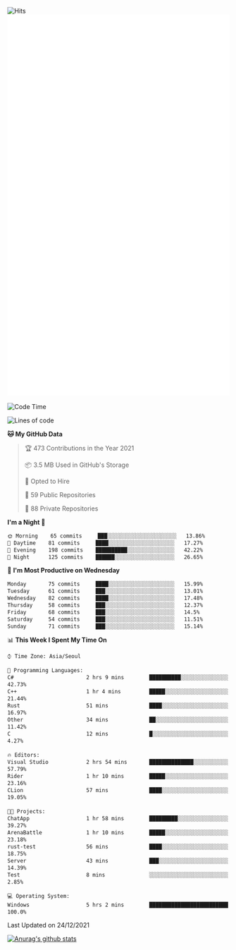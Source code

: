 ![Hits](https://hits.seeyoufarm.com/api/count/incr/badge.svg?url=https%3A%2F%2Fgithub.com%2Fkokose1234&count_bg=%2379C83D&title_bg=%23555555&icon=apple.svg&icon_color=%23E7E7E7&title=hits&edge_flat=false)
<br/>
![Metrics](https://github.com/kokose1234/kokose1234/blob/main/github-metrics.svg)

<!--START_SECTION:waka-->
![Code Time](http://img.shields.io/badge/Code%20Time-349%20hrs%2024%20mins-blue)

![Lines of code](https://img.shields.io/badge/From%20Hello%20World%20I%27ve%20Written-8%20Million%20lines%20of%20code-blue)

**🐱 My GitHub Data** 

> 🏆 473 Contributions in the Year 2021
 > 
> 📦 3.5 MB Used in GitHub's Storage 
 > 
> 💼 Opted to Hire
 > 
> 📜 59 Public Repositories 
 > 
> 🔑 88 Private Repositories  
 > 
**I'm a Night 🦉** 

```text
🌞 Morning    65 commits     ███░░░░░░░░░░░░░░░░░░░░░░   13.86% 
🌆 Daytime    81 commits     ████░░░░░░░░░░░░░░░░░░░░░   17.27% 
🌃 Evening    198 commits    ██████████░░░░░░░░░░░░░░░   42.22% 
🌙 Night      125 commits    ██████░░░░░░░░░░░░░░░░░░░   26.65%

```
📅 **I'm Most Productive on Wednesday** 

```text
Monday       75 commits     ████░░░░░░░░░░░░░░░░░░░░░   15.99% 
Tuesday      61 commits     ███░░░░░░░░░░░░░░░░░░░░░░   13.01% 
Wednesday    82 commits     ████░░░░░░░░░░░░░░░░░░░░░   17.48% 
Thursday     58 commits     ███░░░░░░░░░░░░░░░░░░░░░░   12.37% 
Friday       68 commits     ███░░░░░░░░░░░░░░░░░░░░░░   14.5% 
Saturday     54 commits     ███░░░░░░░░░░░░░░░░░░░░░░   11.51% 
Sunday       71 commits     ███░░░░░░░░░░░░░░░░░░░░░░   15.14%

```


📊 **This Week I Spent My Time On** 

```text
⌚︎ Time Zone: Asia/Seoul

💬 Programming Languages: 
C#                       2 hrs 9 mins        ██████████░░░░░░░░░░░░░░░   42.73% 
C++                      1 hr 4 mins         █████░░░░░░░░░░░░░░░░░░░░   21.44% 
Rust                     51 mins             ████░░░░░░░░░░░░░░░░░░░░░   16.97% 
Other                    34 mins             ██░░░░░░░░░░░░░░░░░░░░░░░   11.42% 
C                        12 mins             █░░░░░░░░░░░░░░░░░░░░░░░░   4.27%

🔥 Editors: 
Visual Studio            2 hrs 54 mins       ██████████████░░░░░░░░░░░   57.79% 
Rider                    1 hr 10 mins        █████░░░░░░░░░░░░░░░░░░░░   23.16% 
CLion                    57 mins             ████░░░░░░░░░░░░░░░░░░░░░   19.05%

🐱‍💻 Projects: 
ChatApp                  1 hr 58 mins        █████████░░░░░░░░░░░░░░░░   39.27% 
ArenaBattle              1 hr 10 mins        █████░░░░░░░░░░░░░░░░░░░░   23.18% 
rust-test                56 mins             ████░░░░░░░░░░░░░░░░░░░░░   18.75% 
Server                   43 mins             ███░░░░░░░░░░░░░░░░░░░░░░   14.39% 
Test                     8 mins              ░░░░░░░░░░░░░░░░░░░░░░░░░   2.85%

💻 Operating System: 
Windows                  5 hrs 2 mins        █████████████████████████   100.0%

```


 Last Updated on 24/12/2021
<!--END_SECTION:waka-->

[![Anurag's github stats](https://github-readme-stats.vercel.app/api?username=kokose1234&theme=dracula)](https://github.com/anuraghazra/github-readme-stats)



	

